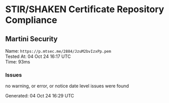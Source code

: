 # STIR/SHAKEN Certificate Repository Compliance

## Martini Security

Name: `https://p.mtsec.me/2884/JzuM2bvIzxPp.pem`\
Tested At: 04 Oct 24 16:17 UTC\
Time: 93ms

### Issues

no warning, or error, or notice date level issues were found

Generated: 04 Oct 24 16:29 UTC